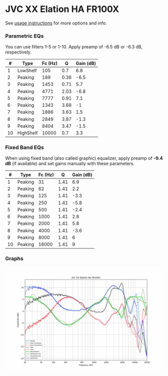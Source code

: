 # JVC XX Elation HA FR100X
See [usage instructions](https://github.com/jaakkopasanen/AutoEq#usage) for more options and info.

### Parametric EQs
You can use filters 1-5 or 1-10. Apply preamp of -6.5 dB or -6.3 dB, respectively.

|   # | Type      |   Fc (Hz) |    Q |   Gain (dB) |
|-----|-----------|-----------|------|-------------|
|   1 | LowShelf  |       105 | 0.7  |         6.8 |
|   2 | Peaking   |       189 | 0.36 |        -6.5 |
|   3 | Peaking   |      1453 | 0.71 |         5.7 |
|   4 | Peaking   |      4771 | 2.03 |        -6.8 |
|   5 | Peaking   |      7777 | 0.91 |         7.1 |
|   6 | Peaking   |      1343 | 3.68 |        -1   |
|   7 | Peaking   |      1886 | 3.63 |         1.5 |
|   8 | Peaking   |      2849 | 3.87 |        -1.3 |
|   9 | Peaking   |      8404 | 3.47 |        -1.5 |
|  10 | HighShelf |     10000 | 0.7  |         3.3 |

### Fixed Band EQs
When using fixed band (also called graphic) equalizer, apply preamp of **-9.4 dB** (if available) and set gains manually with these parameters.

|   # | Type    |   Fc (Hz) |    Q |   Gain (dB) |
|-----|---------|-----------|------|-------------|
|   1 | Peaking |        31 | 1.41 |         6.9 |
|   2 | Peaking |        62 | 1.41 |         2.2 |
|   3 | Peaking |       125 | 1.41 |        -3.3 |
|   4 | Peaking |       250 | 1.41 |        -5.8 |
|   5 | Peaking |       500 | 1.41 |        -2.4 |
|   6 | Peaking |      1000 | 1.41 |         2.8 |
|   7 | Peaking |      2000 | 1.41 |         5.8 |
|   8 | Peaking |      4000 | 1.41 |        -3.6 |
|   9 | Peaking |      8000 | 1.41 |         6   |
|  10 | Peaking |     16000 | 1.41 |         9   |

### Graphs
![](./JVC%20XX%20Elation%20HA%20FR100X.png)
